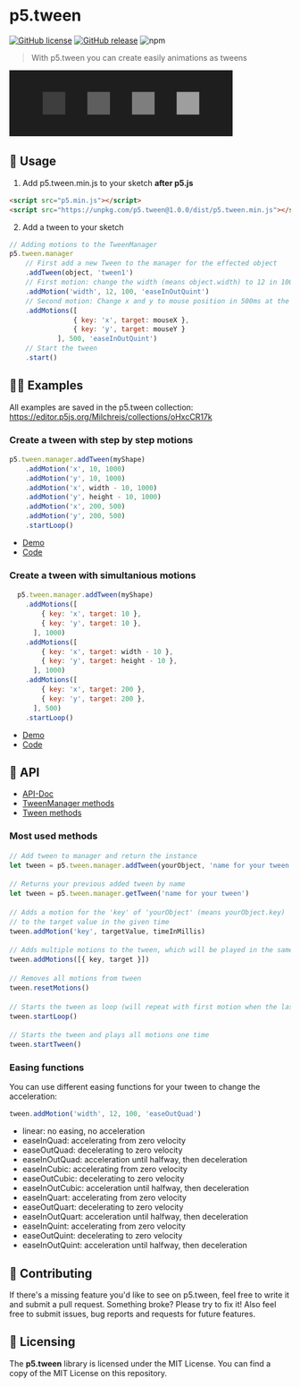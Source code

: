 # p5.tween

[![GitHub license](https://img.shields.io/github/license/Milchreis/p5.tween.svg)](https://github.com/Milchreis/p5.tween/blob/master/LICENSE)
[![GitHub release](https://img.shields.io/github/release/Milchreis/p5.tween.svg)](https://GitHub.com/Milchreis/p5.tween/releases/)
![npm](https://img.shields.io/npm/dt/p5.tween)

> With p5.tween you can create easily animations as tweens

![logo](https://github.com/Milchreis/p5.tween/blob/master/logo.png)

## 🚀 Usage

1. Add p5.tween.min.js to your sketch **after p5.js**
```html
<script src="p5.min.js"></script>
<script src="https://unpkg.com/p5.tween@1.0.0/dist/p5.tween.min.js"></script>
```
2. Add a tween to your sketch
```js
// Adding motions to the TweenManager
p5.tween.manager
    // First add a new Tween to the manager for the effected object
    .addTween(object, 'tween1')
    // First motion: change the width (means object.width) to 12 in 100ms
    .addMotion('width', 12, 100, 'easeInOutQuint')
    // Second motion: Change x and y to mouse position in 500ms at the same time
    .addMotions([
                { key: 'x', target: mouseX },
                { key: 'y', target: mouseY }
            ], 500, 'easeInOutQuint')
    // Start the tween
    .start()
```

## 👩‍🔬 Examples
All examples are saved in the p5.tween collection: https://editor.p5js.org/Milchreis/collections/oHxcCR17k

### Create a tween with step by step motions
```js
p5.tween.manager.addTween(myShape)
    .addMotion('x', 10, 1000)
    .addMotion('y', 10, 1000)
    .addMotion('x', width - 10, 1000)
    .addMotion('y', height - 10, 1000)
    .addMotion('x', 200, 500)
    .addMotion('y', 200, 500)
    .startLoop()
```
- [Demo](https://editor.p5js.org/Milchreis/present/u1IL1Tqzm)
- [Code](https://editor.p5js.org/Milchreis/sketches/u1IL1Tqzm)

### Create a tween with simultanious motions
```js
  p5.tween.manager.addTween(myShape)
    .addMotions([
        { key: 'x', target: 10 },
        { key: 'y', target: 10 },
      ], 1000)
    .addMotions([
        { key: 'x', target: width - 10 },
        { key: 'y', target: height - 10 },
      ], 1000)
    .addMotions([
        { key: 'x', target: 200 },
        { key: 'y', target: 200 },
      ], 500)
    .startLoop()
```
- [Demo](https://editor.p5js.org/Milchreis/present/VZVfZiFvL)
- [Code](https://editor.p5js.org/Milchreis/sketches/VZVfZiFvL)

## 📖 API
 * [API-Doc](https://milchreis.github.io/p5.tween/docs)
  * [TweenManager methods](https://milchreis.github.io/p5.tween/docs/classes/_tweenmanager_.p5.tween.tweenmanager.html)
  * [Tween methods](https://milchreis.github.io/p5.tween/docs/classes/_tween_.p5.tween.tween.html)

### Most used methods
```js
// Add tween to manager and return the instance
let tween = p5.tween.manager.addTween(yourObject, 'name for your tween')

// Returns your previous added tween by name
let tween = p5.tween.manager.getTween('name for your tween')

// Adds a motion for the 'key' of 'yourObject' (means yourObject.key) 
// to the target value in the given time
tween.addMotion('key', targetValue, timeInMillis)

// Adds multiple motions to the tween, which will be played in the same time
tween.addMotions([{ key, target }])

// Removes all motions from tween
tween.resetMotions()

// Starts the tween as loop (will repeat with first motion when the last ends)
tween.startLoop()

// Starts the tween and plays all motions one time
tween.startTween()
```

### Easing functions
You can use different easing functions for your tween to change the acceleration:
```js
tween.addMotion('width', 12, 100, 'easeOutQuad')
```
 * linear: no easing, no acceleration
 * easeInQuad: accelerating from zero velocity
 * easeOutQuad: decelerating to zero velocity
 * easeInOutQuad: acceleration until halfway, then deceleration 
 * easeInCubic: accelerating from zero velocity 
 * easeOutCubic: decelerating to zero velocity 
 * easeInOutCubic: acceleration until halfway, then deceleration 
 * easeInQuart: accelerating from zero velocity 
 * easeOutQuart: decelerating to zero velocity
 * easeInOutQuart: acceleration until halfway, then deceleration
 * easeInQuint: accelerating from zero velocity
 * easeOutQuint: decelerating to zero velocity 
 * easeInOutQuint: acceleration until halfway, then deceleration

## :beers: Contributing
If there's a missing feature you'd like to see on p5.tween, feel free to write it and submit a pull request. Something broke? Please try to fix it! Also feel free to submit issues, bug reports and requests for future features.

## :scroll: Licensing  
The **p5.tween** library is licensed under the MIT License. You can find a copy of the MIT License on this repository.
